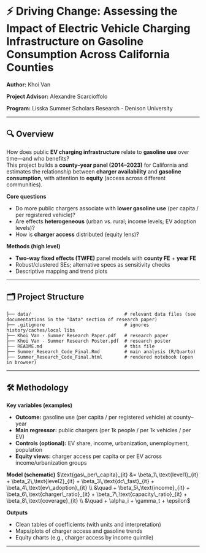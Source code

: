 # ⚡ Driving Change: Assessing the Impact of Electric Vehicle Charging Infrastructure on Gasoline Consumption Across California Counties

**Author:** Khoi Van

**Project Advisor:** Alexandre Scarcioffolo

**Program:** Lisska Summer Scholars Research - Denison University

---

## 🔍 Overview
How does public **EV charging infrastructure** relate to **gasoline use** over time—and who benefits?  
This project builds a **county–year panel (2014–2023)** for California and estimates the relationship between **charger availability** and **gasoline consumption**, with attention to **equity** (access across different communities).

**Core questions**
- Do more public chargers associate with **lower gasoline use** (per capita / per registered vehicle)?
- Are effects **heterogeneous** (urban vs. rural; income levels; EV adoption levels)?
- How is **charger access** distributed (equity lens)?

**Methods (high level)**
- **Two-way fixed effects (TWFE)** panel models with **county FE** + **year FE**  
- Robust/clustered SEs; alternative specs as sensitivity checks  
- Descriptive mapping and trend plots

---

## 🗂 Project Structure

```
├── data/                                  # relevant data files (see documentations in the "Data" section of research paper)
├── .gitignore                             # ignores history/caches/local libs
├── Khoi Van - Summer Research Paper.pdf   # research paper
├── Khoi Van - Summer Research Poster.pdf  # research poster
├── README.md                              # this file
├── Summer_Research_Code_Final.Rmd         # main analysis (R/Quarto)
├── Summer_Research_Code_Final.html        # rendered notebook (open in browser)
```

---

## 🛠 Methodology

**Key variables (examples)**
- **Outcome:** gasoline use (per capita / per registered vehicle) at county–year
- **Main regressor:** public chargers (per 1k people / per 1k vehicles / per EV)
- **Controls (optional):** EV share, income, urbanization, unemployment, population
- **Equity views:** charger access per capita or per EV across income/urbanization groups

**Model (schematic)**
$\text{gas\_per\_capita}_{it} &= \beta_1\,\text{level1}_{it} + \beta_2\,\text{level2}_{it} + \beta_3\,\text{dc\_fast}_{it} + \beta_4\,\text{ev\_adoption}_{it} \\
&\quad + \beta_5\,\text{income}_{it} + \beta_6\,\text{charger\_ratio}_{it} + \beta_7\,\text{capacity\_ratio}_{it} + \beta_8\,\text{coverage}_{it} \\
&\quad + \alpha_i + \gamma_t + \epsilon$

**Outputs**
- Clean tables of coefficients (with units and interpretation)
- Maps/plots of charger access and gasoline trends
- Equity charts (e.g., charger access by income quintile)

---
